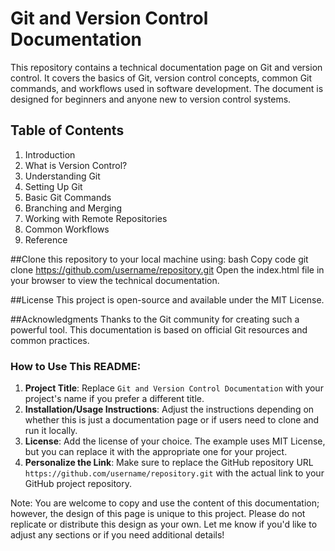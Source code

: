 # Git and Version Control Documentation

This repository contains a technical documentation page on Git and version control. It covers the basics of Git, version control concepts, common Git commands, and workflows used in software development. The document is designed for beginners and anyone new to version control systems.

## Table of Contents
1. Introduction
2. What is Version Control?
3. Understanding Git
4. Setting Up Git
5. Basic Git Commands
6. Branching and Merging
7. Working with Remote Repositories
8. Common Workflows
9. Reference


##Clone this repository to your local machine using:
bash
Copy code
git clone https://github.com/username/repository.git
Open the index.html file in your browser to view the technical documentation.

##License
This project is open-source and available under the MIT License.

##Acknowledgments
Thanks to the Git community for creating such a powerful tool.
This documentation is based on official Git resources and common practices.

### How to Use This README:
1. **Project Title**: Replace `Git and Version Control Documentation` with your project's name if you prefer a different title.
2. **Installation/Usage Instructions**: Adjust the instructions depending on whether this is just a documentation page or if users need to clone and run it locally.
3. **License**: Add the license of your choice. The example uses MIT License, but you can replace it with the appropriate one for your project.
4. **Personalize the Link**: Make sure to replace the GitHub repository URL `https://github.com/username/repository.git` with the actual link to your GitHub project repository.

Note: You are welcome to copy and use the content of this documentation; however, the design of this page is unique to this project. Please do not replicate or distribute this design as your own.
Let me know if you'd like to adjust any sections or if you need additional details!
